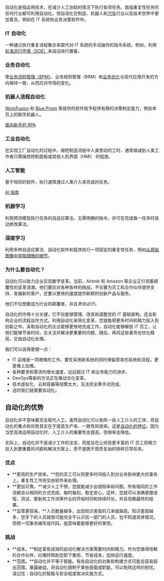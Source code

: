 
自动化是指运用技术，在减少人工协助的情况下执行各项任务。面临重复性任务的任何行业都可利用自动化，但自动化在制造、机器人和[汽车](https://www.redhat.com/zh/open-source-stories/road-to-ai)行业以及技术世界中更加普及，例如在 IT 系统和业务决策软件中。

### IT 自动化

一种通过执行重复进程集合来取代对 IT 系统的手动操作的指令系统，例如，利用[标准运行环境（SOE）](https://www.redhat.com/zh/topics/management/what-is-an-soe)来自动进行置备。



### 业务自动化

使[业务流程管理（BPM）](https://www.redhat.com/zh/topics/automation/what-is-business-process-management)、业务规则管理（BRM）和[业务优化](https://www.redhat.com/zh/topics/automation/business-optimization)与现代应用开发的方向保持一致，从而应对市场的变化。


### 机器人流程自动化

[WorkFusion](https://www.redhat.com/zh/resources/intelligent-automation-solution-workfusion-partner-solution-brief) 和 [Blue Prism](https://www.redhat.com/zh/resources/red-hat-process-automation-manager-blue-prism-brief) 等提供的软件赋予程序有限的决策制定能力，例如本页上的聊天机器人。

[面向新手的 RPA](https://enterprisersproject.com/article/2020/6/rpa-robotic-process-automation-beginners)

### 工业自动化

在实现工厂自动化的过程中，缩短制造流程中人类劳动的工时，通常缩减到人类工作者只需操控控制面板或其他人机界面（HMI） 的程度。

### 人工智能

基于规则的软件，执行通常通过人类介入来完成的任务。

[AI 指南](https://enterprisersproject.com/ai-executives-guide)

### 机器学习

利用预测模型执行任务的自适应算法，无需明确的指令，并可在完成每一任务时自动修改算法。


### 深度学习

利用多种自适应算法、自动化软件和程序执行一项固定的重复性任务，例如[从原始图像中提取细微的细节](https://www.redhat.com/zh/creating-chris)。


### 为什么要自动化？

自动化可以助力企业实现数字变革。当前，Airbnb 和 Amazon 等企业正引领着颠覆性的变革浪潮。他们要应对各种各样的挑战，不仅要为员工和合作伙伴提供支持、发展新的客户，还要以更快的速度提供新颖的创新产品与服务。

他们不仅想要成为行业的颠覆者，并且*势在必行*。

自动化的作用十分关键，它不仅能够管理、改变和调整您的 IT 基础架构，还会影响企业的流程运作方式。利用自动化来简化变革，您就能把更多时间和精力投入到创新之中。采取自动化的企业能够更快地完成工作。自动化能够解放 IT 员工，让他们能够节省时间，去关注并解决更重要的问题，随后，再将这些事务也优化精简，交由自动化处理。

我们可以说得更细一点：

*   IT 运维是一项艰难的工作。要在采用新系统的同时保留原来的系统和流程，更是难上加难。
*   各种要求和需求的增长速度，远远超过 IT 和业务能力的进步。
*   DevOps等新的方法正在推动文化变革。
*   技术虚拟化、云和容器等规模太大，无法完全靠手动完成。
*   这时我们就需要自动化。


## 自动化的优势

自动化并不意味着完全取代人工。虽然自动化可以免除一些人工介入的工序，但自动化的重点和优势其实在于提高生产率、一致性和效率。这是[自动化的悖论](https://www.theatlantic.com/business/archive/2016/01/automation-paradox/424437/)，因为当您高效运用自动化时，人工介入的重要性会提高，但频率会降低。

实际上，自动化并不是减少工作的法宝，而是旨在让经验更丰富的 IT 员工将精力投入到更重要的问题和解决方案上，而不是困于周而复始的琐碎日常任务。

### 优点

*   **更高的生产效率。**您的员工可以将更多时间投入到对业务影响更大的事务上。重复性工作则交由软件来处理。
*   **更加可靠。**减少人工干预，您就能减少出错频率和问题。所有相同的工作流都会以相同的方式完成，每时每刻，稳定安心。这样，您就可以准确掌握进程、测试、更新和工作流等作业的开始时间和持续时长，并且信赖最终的结果。
*   **监管更容易。**人员数量越多，出现知识差距的几率就越高。知识差距越多，您手下的人员就很可能完全不认识另一部门的人员，也不知道具体情况。但把一切事务编写成代码，就意味着能够更好的掌控。


### 挑战


*   **成本。**制定富有成效的自动化解决方案需要时间和精力。作为您值得信赖的合作伙伴，红帽将帮助您卸下重担，节省成本，加快运行速度。
*   **范围。**自动化并不等于智能。有些自动化的对象和构建方式可能会容易超出范围，暴露破绽。将自动化限制于某些层面或职能，可以免除这样的担忧。请记住：自动化的智能与安全程度取决实施方式。
